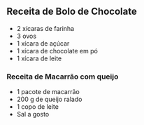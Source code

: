 ## Receita de Bolo de Chocolate
- 2 xícaras de farinha
- 3 ovos
- 1 xícara de açúcar
- 1 xícara de chocolate em pó
- 1 xícara de leite

### Receita de Macarrão com queijo
- 1 pacote de macarrão 
- 200 g de queijo ralado
- 1 copo de leite 
- Sal a gosto

